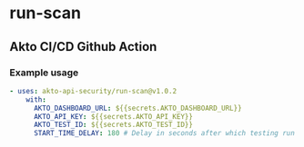 # run-scan
## Akto CI/CD Github Action

### Example usage

```yaml
- uses: akto-api-security/run-scan@v1.0.2
    with:
      AKTO_DASHBOARD_URL: ${{secrets.AKTO_DASHBOARD_URL}}
      AKTO_API_KEY: ${{secrets.AKTO_API_KEY}}
      AKTO_TEST_ID: ${{secrets.AKTO_TEST_ID}}
      START_TIME_DELAY: 180 # Delay in seconds after which testing run is started, optional, default is 0 
```
